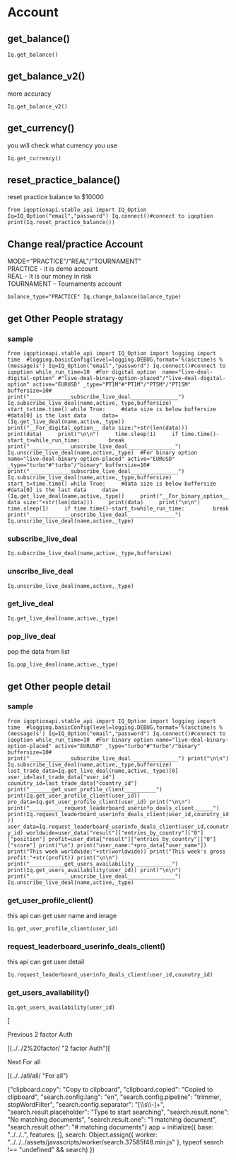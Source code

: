 
Account
=====================================

get\_balance()
------------------------------------------------

`Iq.get_balance()`

get\_balance\_v2()
-------------------------------------------------------

more accuracy

`Iq.get_balance_v2()`

get\_currency()
--------------------------------------------------

you will check what currency you use

`Iq.get_currency()`

reset\_practice\_balance()
-----------------------------------------------------------------------

reset practice balance to $10000

`from iqoptionapi.stable_api import IQ_Option Iq=IQ_Option("email","password") Iq.connect()#connect to iqoption print(Iq.reset_practice_balance())`

Change real/practice Account
------------------------------------------------------------------------------

MODE="PRACTICE"/"REAL"/"TOURNAMENT"  
PRACTICE - it is demo account  
REAL - It is our money in risk  
TOURNAMENT - Tournaments account  

`balance_type="PRACTICE" Iq.change_balance(balance_type)`

get Other People stratagy
-------------------------------------------------------------------------

### sample

`from iqoptionapi.stable_api import IQ_Option import logging import time  #logging.basicConfig(level=logging.DEBUG,format='%(asctime)s %(message)s') Iq=IQ_Option("email","password") Iq.connect()#connect to iqoption while_run_time=10  #For digital option  name="live-deal-digital-option" #"live-deal-binary-option-placed"/"live-deal-digital-option" active="EURUSD" _type="PT1M"#"PT1M"/"PT5M"/"PT15M" buffersize=10# print("_____________subscribe_live_deal_______________") Iq.subscribe_live_deal(name,active,_type,buffersize)  start_t=time.time() while True:     #data size is below buffersize     #data[0] is the last data     data=(Iq.get_live_deal(name,active,_type))     print("__For_digital_option__ data size:"+str(len(data)))     print(data)     print("\n\n")     time.sleep(1)     if time.time()-start_t>while_run_time:         break print("_____________unscribe_live_deal_______________") Iq.unscribe_live_deal(name,active,_type)  #For binary option  name="live-deal-binary-option-placed" active="EURUSD" _type="turbo"#"turbo"/"binary" buffersize=10# print("_____________subscribe_live_deal_______________") Iq.subscribe_live_deal(name,active,_type,buffersize)  start_t=time.time() while True:     #data size is below buffersize     #data[0] is the last data     data=(Iq.get_live_deal(name,active,_type))     print("__For_binary_option__ data size:"+str(len(data)))     print(data)     print("\n\n")     time.sleep(1)     if time.time()-start_t>while_run_time:         break print("_____________unscribe_live_deal_______________") Iq.unscribe_live_deal(name,active,_type)`

### subscribe\_live\_deal

`Iq.subscribe_live_deal(name,active,_type,buffersize)`

### unscribe\_live\_deal

`Iq.unscribe_live_deal(name,active,_type)`

### get\_live\_deal

`Iq.get_live_deal(name,active,_type)`

### pop\_live\_deal

pop the data from list

`Iq.pop_live_deal(name,active,_type)`

get Other people detail
---------------------------------------------------------------------

### sample

`from iqoptionapi.stable_api import IQ_Option import logging import time  #logging.basicConfig(level=logging.DEBUG,format='%(asctime)s %(message)s') Iq=IQ_Option("email","password") Iq.connect()#connect to iqoption while_run_time=10  #For binary option name="live-deal-binary-option-placed" active="EURUSD" _type="turbo"#"turbo"/"binary" buffersize=10# print("_____________subscribe_live_deal_______________") print("\n\n") Iq.subscribe_live_deal(name,active,_type,buffersize)  last_trade_data=Iq.get_live_deal(name,active,_type)[0]  user_id=last_trade_data["user_id"] counutry_id=last_trade_data["country_id"] print("_______get_user_profile_client__________") print(Iq.get_user_profile_client(user_id)) pro_data=Iq.get_user_profile_client(user_id) print("\n\n")  print("___________request_leaderboard_userinfo_deals_client______") print(Iq.request_leaderboard_userinfo_deals_client(user_id,counutry_id)) user_data=Iq.request_leaderboard_userinfo_deals_client(user_id,counutry_id) worldwide=user_data["result"]["entries_by_country"]["0"]["position"] profit=user_data["result"]["entries_by_country"]["0"]["score"] print("\n") print("user_name:"+pro_data["user_name"]) print("This week worldwide:"+str(worldwide)) print("This week's gross profit:"+str(profit)) print("\n\n")  print("___________get_users_availability____________") print(Iq.get_users_availability(user_id)) print("\n\n") print("_____________unscribe_live_deal_______________") Iq.unscribe_live_deal(name,active,_type)`

### get\_user\_profile\_client()

this api can get user name and image

`Iq.get_user_profile_client(user_id)`

### request\_leaderboard\_userinfo\_deals\_client()

this api can get user detail

`Iq.request_leaderboard_userinfo_deals_client(user_id,counutry_id)`

### get\_users\_availability()

`Iq.get_users_availability(user_id)`

[

Previous 2 factor Auth



](../../2%20factor/ "2 factor Auth")[

Next For all

](../../all/all/ "For all")

[](https://github.com/iqoptionapi/iqoptionapi "github.com")

{"clipboard.copy": "Copy to clipboard", "clipboard.copied": "Copied to clipboard", "search.config.lang": "en", "search.config.pipeline": "trimmer, stopWordFilter", "search.config.separator": "\[\\\\s\\\\-\]+", "search.result.placeholder": "Type to start searching", "search.result.none": "No matching documents", "search.result.one": "1 matching document", "search.result.other": "# matching documents"} app = initialize({ base: "../../..", features: \[\], search: Object.assign({ worker: "../../../assets/javascripts/worker/search.37585f48.min.js" }, typeof search !== "undefined" && search) })